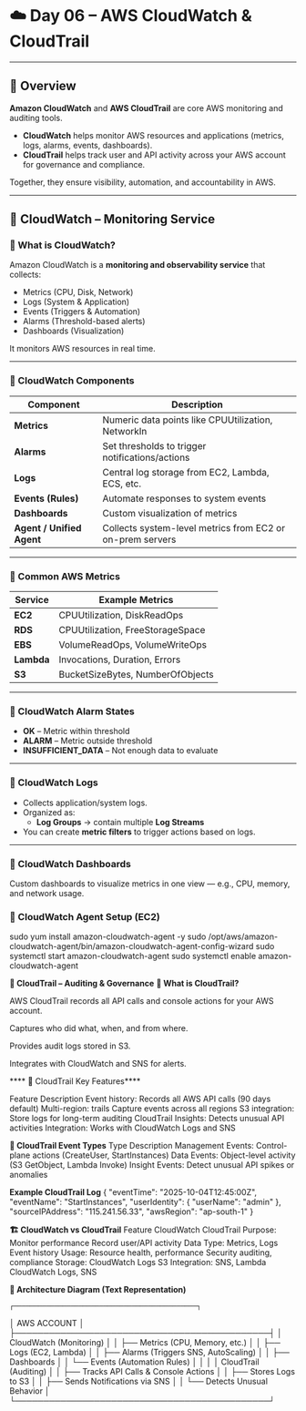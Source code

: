 # ☁️ Day 06 – AWS CloudWatch & CloudTrail

---

## 🧠 Overview

**Amazon CloudWatch** and **AWS CloudTrail** are core AWS monitoring and auditing tools.

- **CloudWatch** helps monitor AWS resources and applications (metrics, logs, alarms, events, dashboards).  
- **CloudTrail** helps track user and API activity across your AWS account for governance and compliance.

Together, they ensure visibility, automation, and accountability in AWS.

---

## 🚀 CloudWatch – Monitoring Service

### 🔹 What is CloudWatch?
Amazon CloudWatch is a **monitoring and observability service** that collects:
- Metrics (CPU, Disk, Network)
- Logs (System & Application)
- Events (Triggers & Automation)
- Alarms (Threshold-based alerts)
- Dashboards (Visualization)

It monitors AWS resources in real time.

---

### 🔹 CloudWatch Components

| Component | Description |
|------------|--------------|
| **Metrics** | Numeric data points like CPUUtilization, NetworkIn |
| **Alarms** | Set thresholds to trigger notifications/actions |
| **Logs** | Central log storage from EC2, Lambda, ECS, etc. |
| **Events (Rules)** | Automate responses to system events |
| **Dashboards** | Custom visualization of metrics |
| **Agent / Unified Agent** | Collects system-level metrics from EC2 or on-prem servers |

---

### 🔹 Common AWS Metrics

| Service | Example Metrics |
|----------|------------------|
| **EC2** | CPUUtilization, DiskReadOps |
| **RDS** | CPUUtilization, FreeStorageSpace |
| **EBS** | VolumeReadOps, VolumeWriteOps |
| **Lambda** | Invocations, Duration, Errors |
| **S3** | BucketSizeBytes, NumberOfObjects |

---

### 🔹 CloudWatch Alarm States

- **OK** – Metric within threshold  
- **ALARM** – Metric outside threshold  
- **INSUFFICIENT_DATA** – Not enough data to evaluate  

---

### 🔹 CloudWatch Logs
- Collects application/system logs.
- Organized as:
  - **Log Groups** → contain multiple **Log Streams**
- You can create **metric filters** to trigger actions based on logs.

---

### 🔹 CloudWatch Dashboards
Custom dashboards to visualize metrics in one view — e.g., CPU, memory, and network usage.


### 🔹 CloudWatch Agent Setup (EC2)

  sudo yum install amazon-cloudwatch-agent -y
  sudo /opt/aws/amazon-cloudwatch-agent/bin/amazon-cloudwatch-agent-config-wizard
  sudo systemctl start amazon-cloudwatch-agent
  sudo systemctl enable amazon-cloudwatch-agent

**🧾 CloudTrail – Auditing & Governance**
**🔹 What is CloudTrail?**

  AWS CloudTrail records all API calls and console actions for your AWS account.
  
  Captures who did what, when, and from where.
  
  Provides audit logs stored in S3.
  
  Integrates with CloudWatch and SNS for alerts.

****  🔹 CloudTrail Key Features****

Feature	                  Description
Event history:    	      Records all AWS API calls (90 days default)
Multi-region:             trails	Capture events across all regions
S3 integration:          	Store logs for long-term auditing
CloudTrail Insights:    	Detects unusual API activities
Integration:            	Works with CloudWatch Logs and SNS

**🔹 CloudTrail Event Types**
Type	                        Description
Management Events:          	Control-plane actions (CreateUser, StartInstances)
Data Events:                	Object-level activity (S3 GetObject, Lambda Invoke)
Insight Events:              	Detect unusual API spikes or anomalies

**Example CloudTrail Log**
  {
    "eventTime": "2025-10-04T12:45:00Z",
    "eventName": "StartInstances",
    "userIdentity": { "userName": "admin" },
    "sourceIPAddress": "115.241.56.33",
    "awsRegion": "ap-south-1"
  }

  **🏗️ CloudWatch vs CloudTrail**
  Feature	              CloudWatch	                      CloudTrail
  Purpose:            	Monitor performance	              Record user/API activity
  Data Type:          	Metrics, Logs	                    Event history
  Usage:             	  Resource health, performance	    Security auditing, compliance
  Storage:            	CloudWatch Logs                  	S3
  Integration:        	SNS, Lambda	                      CloudWatch Logs, SNS


  **🧩 Architecture Diagram (Text Representation)**

    ┌─────────────────────────────────────────────┐
  │                AWS ACCOUNT                  │
  ├─────────────────────────────────────────────┤
  │           CloudWatch (Monitoring)           │
  │  ├── Metrics (CPU, Memory, etc.)            │
  │  ├── Logs (EC2, Lambda)                     │
  │  ├── Alarms (Triggers SNS, AutoScaling)     │
  │  ├── Dashboards                             │
  │  └── Events (Automation Rules)              │
  │                                             │
  │           CloudTrail (Auditing)             │
  │  ├── Tracks API Calls & Console Actions     │
  │  ├── Stores Logs to S3                      │
  │  ├── Sends Notifications via SNS            │
  │  └── Detects Unusual Behavior               │
  └─────────────────────────────────────────────┘

  






